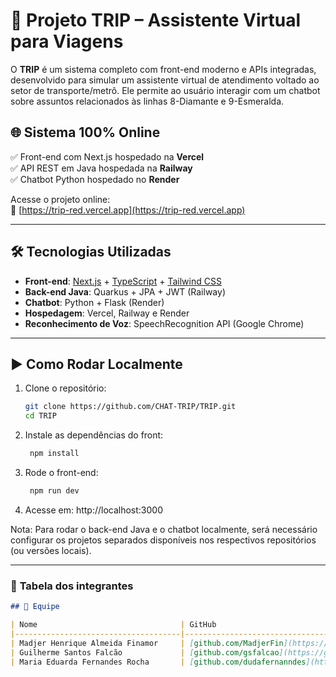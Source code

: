# 🧳 Projeto TRIP – Assistente Virtual para Viagens

O **TRIP** é um sistema completo com front-end moderno e APIs integradas, desenvolvido para simular um assistente virtual de atendimento voltado ao setor de transporte/metrô. Ele permite ao usuário interagir com um chatbot sobre assuntos relacionados às linhas 8-Diamante e 9-Esmeralda.

## 🌐 Sistema 100% Online

✅ Front-end com Next.js hospedado na **Vercel**  
✅ API REST em Java hospedada na **Railway**  
✅ Chatbot Python hospedado no **Render**

Acesse o projeto online:  
🔗 [https://trip-red.vercel.app](https://trip-red.vercel.app)

---

## 🛠️ Tecnologias Utilizadas

- **Front-end**: [Next.js](https://nextjs.org/) + [TypeScript](https://www.typescriptlang.org/) + [Tailwind CSS](https://tailwindcss.com/)
- **Back-end Java**: Quarkus + JPA + JWT (Railway)
- **Chatbot**: Python + Flask (Render)
- **Hospedagem**: Vercel, Railway e Render
- **Reconhecimento de Voz**: SpeechRecognition API (Google Chrome)

---

## ▶️ Como Rodar Localmente

1. Clone o repositório:

   ```bash
   git clone https://github.com/CHAT-TRIP/TRIP.git
   cd TRIP

2. Instale as dependências do front:

   ```bash
    npm install

3. Rode o front-end:
   ```bash
    npm run dev

4. Acesse em: http://localhost:3000

Nota: Para rodar o back-end Java e o chatbot localmente, será necessário configurar os projetos separados disponíveis nos respectivos repositórios (ou versões locais).

---

### 👥 **Tabela dos integrantes**

```md
## 👥 Equipe

| Nome                                | GitHub                                           | LinkedIn                                                     |
|-------------------------------------|--------------------------------------------------|--------------------------------------------------------------|
| Madjer Henrique Almeida Finamor     | [github.com/MadjerFin](https://github.com/MadjerFin)           | [linkedin.com/in/madjer-finamor-51196117b](https://www.linkedin.com/in/madjer-finamor-51196117b/) |
| Guilherme Santos Falcão             | [github.com/gsfalcao](https://github.com/gsfalcao)             | [linkedin.com/in/guilherme-santos-falcão-a87012328](https://www.linkedin.com/in/guilherme-santos-falcão-a87012328/) |
| Maria Eduarda Fernandes Rocha       | [github.com/dudafernanndes](https://github.com/dudafernanndes) | [linkedin.com/in/dudafernanndes](https://www.linkedin.com/in/dudafernanndes/) |








